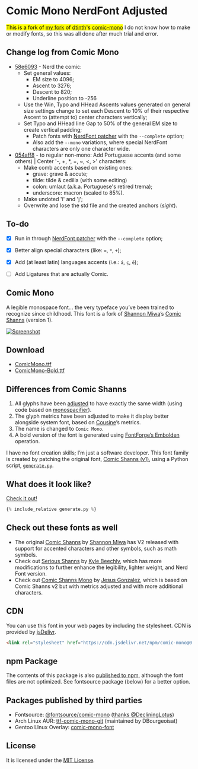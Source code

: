 # Comic Mono NerdFont Adjusted
<mark> This is a fork of [my fork](https://github.com/luan-bravo/comic-mono_vertical-adjusted) of [dtinth](https://github.com/dtinth/)'s [comic-mono](https://github.com/dtinth/comic-mono-font/)</mark>
I do not know how to make or modify fonts, so this was all done after much trial and error.

## Change log from Comic Mono
 - [58e6093]() - Nerd the comic:
     - Set general values:
         - EM size to 4096;
         - Ascent to 3276;
         - Descent to 820;
         - Underline position to -256
     - Use the Win, Typo and HHead Ascents values generated on general size settings change to set each Descent to 10% of their respective Ascent to (attempt to) center characters vertically;
     - Set Typo and HHead line Gap to 50% of the general EM size to create vertical padding;
         - Patch fonts with [NerdFont patcher](https://github.com/ryanoasis/nerd-fonts?tab=readme-ov-file#font-patcher) with the `--complete` option;
         - Also add the `--mono` variations, where special NerdFont characters are only one character wide.
 - [054aff8]() - to regular non-mono: Add Portuguese accents (and some others) | Center '-, +, \*, =, ~, <, >' characters:
     - Make comb accents based on existing ones:
        - grave: grave & accute;
        - tilde: tilde & cedilla (with some editing)
        - colon: umlaut (a.k.a. Portuguese's retired trema);
        - underscore: macron (scaled to 85%).
     - Make undoted 'i' and 'j';
     - Overwrite and lose the std file and the created anchors (*sight*).

## To-do
 - [X] Run in through [NerdFont patcher](https://github.com/ryanoasis/nerd-fonts?tab=readme-ov-file#font-patcher) with the `--complete` option;
 - [X] Better align special characters (like: `=`, `*`, `+`);
 - [X] Add (at least latin) languages accents (i.e.: `á`, `ç`, `ê`);
 - [ ] Add Ligatures that are actually Comic.



## Comic Mono
A legible monospace font... the very typeface you’ve been trained to recognize since childhood. This font is a fork of [Shannon Miwa](https://github.com/shannpersand)’s [Comic Shanns](https://github.com/shannpersand/comic-shanns) (version 1).

<p class="website-hidden">
  <a href="https://dtinth.github.io/comic-mono-font/">
    <img src="https://repository-images.githubusercontent.com/164606802/cd83d680-894c-11e9-83f7-c353c70df1cb" alt="Screenshot">
  </a>
</p>

## Download
- [ComicMono.ttf](https://dtinth.github.io/comic-mono-font/ComicMono.ttf)
- [ComicMono-Bold.ttf](https://dtinth.github.io/comic-mono-font/ComicMono-Bold.ttf)

## Differences from Comic Shanns
1. All glyphs have been [adjusted](https://www.reddit.com/r/programming/comments/kj0prs/comic_mono_font/ghc7krt/?utm_source=reddit&utm_medium=web2x&context=3) to have exactly the same width (using code based on [monospacifier](https://github.com/cpitclaudel/monospacifier)).
2. The glyph metrics have been adjusted to make it display better alongside system font, based on [Cousine](https://fonts.google.com/specimen/Cousine)’s metrics.
3. The name is changed to `Comic Mono`.
4. A bold version of the font is generated using [FontForge’s Embolden](https://fontforge.github.io/Styles.html#Embolden) operation.

I have no font creation skills; I’m just a software developer. This font family is created by patching the original font, [Comic Shanns (v1)](https://github.com/shannpersand/comic-shanns), using a Python script, [`generate.py`](generate.py).

## What does it look like?
<p class="website-hidden">
  <a href="https://dtinth.github.io/comic-mono-font/#what-does-it-look-like">
    Check it out!
  </a>
</p>

```python
{% include_relative generate.py %}
```

## Check out these fonts as well
- The original [Comic Shanns](https://github.com/shannpersand/comic-shanns) by [Shannon Miwa](https://github.com/shannpersand) has V2 released with support for accented characters and other symbols, such as math symbols.
- Check out [Serious Shanns](https://github.com/kaBeech/serious-shanns) by [Kyle Beechly](https://github.com/kaBeech), which has more modifications to further enhance the legibility, lighter weight, and Nerd Font version.
- Check out [Comic Shanns Mono](https://github.com/jesusmgg/comic-shanns-mono) by [Jesus Gonzalez](https://github.com/jesusmgg), which is based on Comic Shanns v2 but with metrics adjusted and with more additional characters.

## CDN
You can use this font in your web pages by including the stylesheet. CDN is provided by [jsDelivr](https://www.jsdelivr.com/package/npm/comic-mono).
```html
<link rel="stylesheet" href="https://cdn.jsdelivr.net/npm/comic-mono@0.0.1/index.css">
```

## npm Package
The contents of this package is also [published to npm](https://www.npmjs.com/package/comic-mono), although the font files are not optimized. See fontsource package (below) for a better option.

## Packages published by third parties
- Fontsource: [@fontsource/comic-mono](https://www.npmjs.com/package/@fontsource/comic-mono) ([thanks @DecliningLotus](https://github.com/fontsource/fontsource/pull/117))
- Arch Linux AUR: [ttf-comic-mono-git](https://aur.archlinux.org/packages/ttf-comic-mono-git/) (maintained by DBourgeoisat)
- Gentoo LInux Overlay: [comic-mono-font](https://gpo.zugaina.org/Overlays/arrans-overlay/media-fonts/comic-mono-font)

## License
It is licensed under the [MIT License](LICENSE).
